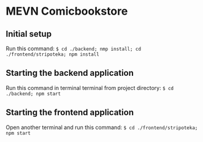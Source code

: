 # MEVN Comicbookstore

## Initial setup
Run this command:
`$ cd ./backend; nmp install; cd ./frontend/stripoteka; npm install`

## Starting the backend application
Run this command in terminal terminal from project directory: 
`$ cd ./backend; npm start`

## Starting the frontend application
Open another terminal and run this command:
`$ cd ./frontend/stripoteka; npm start`
